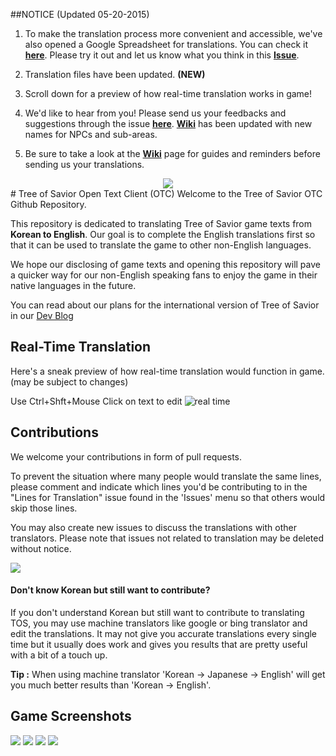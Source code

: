 ##NOTICE (Updated 05-20-2015)

1. To make the translation process more convenient and accessible, we've also opened a Google Spreadsheet for translations. You can check it [**here**](https://docs.google.com/spreadsheets/d/1kbbkUbkRttqY_lH542vt5l9L7IO9W9s3GwS4YA0xRmg/edit?usp=sharing).
Please try it out and let us know what you think in this [**Issue**](https://github.com/Treeofsavior/EnglishTranslation/issues/348).  

2. Translation files have been updated. **(NEW)**

3. Scroll down for a preview of how real-time translation works in game! 

4. We'd like to hear from you! Please send us your feedbacks and suggestions through the issue [**here**](https://github.com/Treeofsavior/EnglishTranslation/issues/308). [**Wiki**](https://github.com/Treeofsavior/EnglishTranslation/wiki) has been updated with new names for NPCs and sub-areas. 

5. Be sure to take a look at the [**Wiki**](https://github.com/Treeofsavior/EnglishTranslation/wiki) page for guides and reminders before sending us your translations.

<center><img src="https://fbcdn-sphotos-g-a.akamaihd.net/hphotos-ak-xap1/v/t1.0-9/969383_419497041509849_21485321_n.jpg?oh=0a0920080697b6fbb91c626ff5ed9aef&oe=55BDD765&__gda__=1434192791_d222694d664092275371caeb98405af5"/></center>
# Tree of Savior Open Text Client (OTC)   
Welcome to the Tree of Savior OTC Github Repository.

This repository is dedicated to translating Tree of Savior game texts from **Korean to English**. Our goal is to complete the English translations first so that it can be used to translate the game to other non-English languages. 

We hope our disclosing of game texts and opening this repository will pave a quicker way for our non-English speaking fans to enjoy the game in their native languages in the future. 

You can read about our plans for the international version of Tree of Savior in our [Dev Blog](http://blog.treeofsavior.com/en/)


## Real-Time Translation
Here's a sneak preview of how real-time translation would function in game. (may be subject to changes)

Use Ctrl+Shft+Mouse Click on text to edit
![real time](http://blog.treeofsavior.com/en/wp-content/uploads/sites/4/2015/04/sample4.gif)

## Contributions

We welcome your contributions in form of pull requests. 

To prevent the situation where many people would translate the same lines, please comment and indicate which lines you'd be contributing to in the "Lines for Translation" issue found in the 'Issues' menu so that others would skip those lines.

You may also create new issues to discuss the translations with other translators. Please note that issues not related to translation may be deleted without notice. 


<img src="https://lh4.googleusercontent.com/YGwDvBpboqxwxWIEibS85PHXcV-wnPQvMMLQC17m3wY=w1028-h478-no"/>

#### Don't know Korean but still want to contribute?  

If you don't understand Korean but still want to contribute to translating TOS, you may use machine translators like google or bing translator and edit the translations. It may not give you accurate translations every single time but it usually does work and gives you results that are pretty useful with a bit of a touch up. 

**Tip :** When using machine translator 'Korean -> Japanese -> English' will get you much better results than 'Korean -> English'. 


## Game Screenshots
<img src="http://blog.treeofsavior.com/en/wp-content/uploads/sites/4/2015/03/2-1024x594.jpg"/>
<img src="http://blog.treeofsavior.com/en/wp-content/uploads/sites/4/2015/03/1-1024x595.jpg"/>
<img src="http://blog.treeofsavior.com/en/wp-content/uploads/sites/4/2015/03/screenshot_20150319_00015-1024x578.jpg"/>
<img src="http://blog.treeofsavior.com/en/wp-content/uploads/sites/4/2015/03/screenshot_20150319_00014-1024x578.jpg"/>





